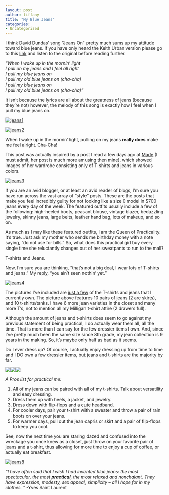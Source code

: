 ```yaml
---
layout: post
author: tiffany
title: "My Blue Jeans"
categories: 
- Uncategorized
---
```


I think David Dundas’ song “Jeans On” pretty much sums up my attitude toward blue jeans. If you have only heard the Keith Urban version please go to this [link](http://www.youtube.com/watch?v=UWdcZqG02Ls) and listen to the original before reading further.

_“When I wake up in the mornin’ light_  
_I pull on my jeans and I feel all right_  
_I pull my blue jeans on_  
_I pull my old blue jeans on (cha-cha)_  
_I pull my blue jeans on_  
_I pull my old blue jeans on (cha-cha)”_

It isn’t because the lyrics are all about the greatness of jeans (because they’re not) however, the melody of this song is exactly how I feel when I pull my blue jeans on.

[![](jekyll_uploads/2011/05/jeans1-325x253.jpg "jeans1")](http://www.sweetpeonies.com/2011/05/my-blue-jeans/jeans1/)

[![](jekyll_uploads/2011/05/jeans2-325x243.jpg "jeans2")](http://www.sweetpeonies.com/2011/05/my-blue-jeans/jeans2/)

When I wake up in the mornin’ light, pulling on my jeans **really does** make me feel alright. Cha-Cha!

This post was actually inspired by a post I read a few days ago at [Made](http://www.dana-made-it.com/2011/05/what-i-wear-everyday.html) (I must admit, her post is much more amusing then mine), which showed images of her wardrobe consisting only of T-shirts and jeans in various colors.

[![](jekyll_uploads/2011/05/jeans3-575x186.jpg "jeans3")](http://www.sweetpeonies.com/2011/05/my-blue-jeans/jeans3/)

If you are an avid blogger, or at least an avid reader of blogs, I’m sure you have run across the vast array of “style” posts. These are the posts that make you feel incredibly guilty for not looking like a size 0 model in $700 jeans every day of the week. The featured outfits usually include a few of the following: high-heeled boots, peasant blouse, vintage blazer, bedazzling jewelry, skinny jeans, large belts, leather hand bag, lots of makeup, and so on.

As much as I may like these featured outfits, I am the Queen of Practicality. It’s true. Just ask my mother who sends me birthday money with a note saying, “do not use for bills.” So, what does this practical girl buy every single time she reluctantly changes out of her sweatpants to run to the mall?

T-shirts and Jeans.

Now, I’m sure you are thinking, “that’s not a big deal, I wear lots of T-shirts and jeans.” My reply, “you ain’t seen nothin’ yet.”

[![](jekyll_uploads/2011/05/jeans4-575x431.jpg "jeans4")](http://www.sweetpeonies.com/2011/05/my-blue-jeans/jeans4/)

The pictures I’ve included are <span style="text-decoration: underline;">just a few</span> of the T-shirts and jeans that I currently own. The picture above features 10 pairs of jeans (2 are skirts), and 10 t-shirts/tanks. I have 6 more jean varieties in the closet and many more T’s, not to mention all my Milligan t-shirt attire (2 drawers full).

Although the amount of jeans and t-shirts does seem to go against my previous statement of being practical, I do actually wear them all, all the time. That is more than I can say for the few dressier items I own. And, since I’ve pretty much been the same size since 8th grade, my jean collection is 9 years in the making. So, it’s maybe only half as bad as it seems.

Do I ever dress up? Of course, I actually enjoy dressing up from time to time and I DO own a few dressier items, but jeans and t-shirts are the majority by far.

[![](http://3.bp.blogspot.com/-sNyDbvwtvJQ/TeOvNaIljgI/AAAAAAAAAns/4ZRcoSwlScU/s200/table+and+tshirts+056.JPG)](http://3.bp.blogspot.com/-sNyDbvwtvJQ/TeOvNaIljgI/AAAAAAAAAns/4ZRcoSwlScU/s1600/table+and+tshirts+056.JPG)[![](http://3.bp.blogspot.com/-oQ_cM0TkljQ/TeOvD0Xh5JI/AAAAAAAAAnY/FoMWDmRq8ko/s200/table+and+tshirts+042.JPG)](http://3.bp.blogspot.com/-oQ_cM0TkljQ/TeOvD0Xh5JI/AAAAAAAAAnY/FoMWDmRq8ko/s1600/table+and+tshirts+042.JPG)[![](http://2.bp.blogspot.com/-eBskiT_8V8o/TeOvQPZe2kI/AAAAAAAAAnw/gzSdPSSe96o/s200/table+and+tshirts+057.JPG)](http://2.bp.blogspot.com/-eBskiT_8V8o/TeOvQPZe2kI/AAAAAAAAAnw/gzSdPSSe96o/s1600/table+and+tshirts+057.JPG)

_A Pros list for practical me:_

1.  All of my jeans can be paired with all of my t-shirts. Talk about versatility and easy dressing.
2.  Dress them up with heels, a jacket, and jewelry.
3.  Dress down with flip-flops and a cute headband.
4.  For cooler days, pair your t-shirt with a sweater and throw a pair of rain boots on over your jeans.
5.  For warmer days, pull out the jean capris or skirt and a pair of flip-flops to keep you cool.

See, now the next time you are staring dazed and confused into the wreckage you once knew as a closet, just throw on your favorite pair of jeans and a t-shirt, thus allowing for more time to enjoy a cup of coffee, or actually eat breakfast.

[![](jekyll_uploads/2011/05/jeans8-575x192.jpg "jeans8")](http://www.sweetpeonies.com/2011/05/my-blue-jeans/jeans8/)

[](http://3.bp.blogspot.com/-t07EoUESuSU/TeOvF1p3ANI/AAAAAAAAAng/wX7VphRc4bg/s1600/table+and+tshirts+047.JPG)_<span class="body">“I have often said that I wish I had invented blue jeans: the most spectacular, the most **practical**, the most relaxed and nonchalant. They have expression, modesty, sex appeal, simplicity – all I hope for in my clothes.</span> ”_ -Yves Saint Laurent  
<span class="bodybold">[  
](http://www.brainyquote.com/quotes/quotes/y/yvessaintl104606.html)</span>
